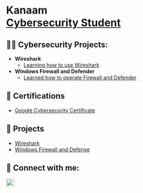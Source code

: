 <h1>Kanaam<br/><a  <a href="https://www.linkedin.com/in/kanaam-jones/">Cybersecurity Student</a>
<h2>👨‍💻 Cybersecurity Projects:</h2>

- <b>Wireshark</b>
  - [Learning how to use Wireshark]()
- <b>Windows Firewall and Defender</b>
  - [Learned how to operate Firewall and Defender]() 


<h2>🪪 Certifications</h2>

- [Google Cybersecurity Certificate](https://github.com/bokuwaore/Google-Cybersecurity-Certificate/tree/main)

<h2>🧰 Projects</h2>

- [Wireshark](https://github.com/bokuwaore/Google-Cybersecurity-Certificate/tree/main)
- [Windows Firewall and Defense](https://github.com/bokuwaore/Google-Cybersecurity-Certificate/tree/main)




<h2> 🤳 Connect with me:</h2>


[<img align="left" alt="JoshMadakor | LinkedIn" width="22px" src="https://cdn.jsdelivr.net/npm/simple-icons@v3/icons/linkedin.svg" />][linkedin]



[linkedin]: https://www.linkedin.com/in/kanaam-jones

<!--
**joshmadakor1/joshmadakor1** is a ✨ _special_ ✨ repository because its `README.md` (this file) appears on your GitHub profile.

Here are some ideas to get you started:

- 🔭 I’m currently working on ...
- 🌱 I’m currently learning ...
- 👯 I’m looking to collaborate on ...
- 🤔 I’m looking for help with ...
- 💬 Ask me about ...
- 📫 How to reach me: ...
- 😄 Pronouns: ...
- ⚡ Fun fact: ...
-->


